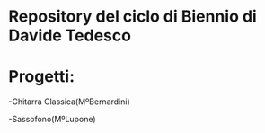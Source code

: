# Repository del ciclo di Biennio di Davide Tedesco

# Progetti:

-Chitarra Classica(MºBernardini)

-Sassofono(MºLupone)
